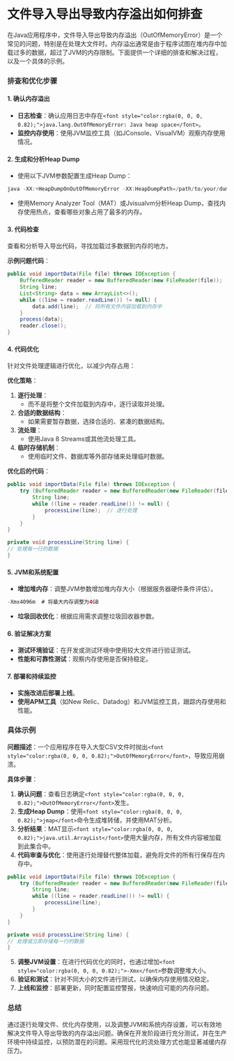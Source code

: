 # 文件导入导出导致内存溢出如何排查

<font style="color:rgba(0, 0, 0, 0.82);">在Java应用程序中，文件导入导出导致内存溢出（OutOfMemoryError）是一个常见的问题，特别是在处理大文件时。内存溢出通常是由于程序试图在堆内存中加载过多的数据，超过了JVM的内存限制。下面提供一个详细的排查和解决过程，以及一个具体的示例。</font>

### <font style="color:rgba(0, 0, 0, 0.82);">排查和优化步骤</font>
#### <font style="color:rgba(0, 0, 0, 0.82);">1. 确认内存溢出</font>
+ **<font style="color:rgba(0, 0, 0, 0.82);">日志检查</font>**<font style="color:rgba(0, 0, 0, 0.82);">：确认应用日志中存在</font>`<font style="color:rgba(0, 0, 0, 0.82);">java.lang.OutOfMemoryError: Java heap space</font>`<font style="color:rgba(0, 0, 0, 0.82);">。</font>
+ **<font style="color:rgba(0, 0, 0, 0.82);">监控内存使用</font>**<font style="color:rgba(0, 0, 0, 0.82);">：使用JVM监控工具（如JConsole、VisualVM）观察内存使用情况。</font>

#### <font style="color:rgba(0, 0, 0, 0.82);">2. 生成和分析Heap Dump</font>
+ <font style="color:rgba(0, 0, 0, 0.82);">使用以下JVM参数配置生成Heap Dump：</font>

```java
java -XX:+HeapDumpOnOutOfMemoryError -XX:HeapDumpPath=/path/to/your/dumpfile -jar your-application.jar  
```

+ <font style="color:rgba(0, 0, 0, 0.82);">使用Memory Analyzer Tool（MAT）或Jvisualvm分析Heap Dump，查找内存使用热点，查看哪些对象占用了最多的内存。</font>

#### <font style="color:rgba(0, 0, 0, 0.82);">3. 代码检查</font>
<font style="color:rgba(0, 0, 0, 0.82);">查看和分析导入导出代码，寻找加载过多数据到内存的地方。</font>

**<font style="color:rgba(0, 0, 0, 0.82);">示例问题代码</font>**<font style="color:rgba(0, 0, 0, 0.82);">：</font>

```java
public void importData(File file) throws IOException {  
    BufferedReader reader = new BufferedReader(new FileReader(file));  
    String line;  
    List<String> data = new ArrayList<>();  
    while ((line = reader.readLine()) != null) {  
        data.add(line);  // 将所有文件内容加载到内存中  
    }  
    process(data);  
    reader.close();  
}
```

#### <font style="color:rgba(0, 0, 0, 0.82);">4. 代码优化</font>
<font style="color:rgba(0, 0, 0, 0.82);">针对文件处理逻辑进行优化，以减少内存占用：</font>

**<font style="color:rgba(0, 0, 0, 0.82);">优化策略</font>**<font style="color:rgba(0, 0, 0, 0.82);">：</font>

1. **<font style="color:rgba(0, 0, 0, 0.82);">逐行处理</font>**<font style="color:rgba(0, 0, 0, 0.82);">：</font>
    - <font style="color:rgba(0, 0, 0, 0.82);">而不是将整个文件加载到内存中，逐行读取并处理。</font>
2. **<font style="color:rgba(0, 0, 0, 0.82);">合适的数据结构</font>**<font style="color:rgba(0, 0, 0, 0.82);">：</font>
    - <font style="color:rgba(0, 0, 0, 0.82);">如果需要暂存数据，选择合适的、紧凑的数据结构。</font>
3. **<font style="color:rgba(0, 0, 0, 0.82);">流处理</font>**<font style="color:rgba(0, 0, 0, 0.82);">：</font>
    - <font style="color:rgba(0, 0, 0, 0.82);">使用Java 8 Streams或其他流处理工具。</font>
4. **<font style="color:rgba(0, 0, 0, 0.82);">临时存储机制</font>**<font style="color:rgba(0, 0, 0, 0.82);">：</font>
    - <font style="color:rgba(0, 0, 0, 0.82);">使用临时文件、数据库等外部存储来处理临时数据。</font>

**<font style="color:rgba(0, 0, 0, 0.82);">优化后的代码</font>**<font style="color:rgba(0, 0, 0, 0.82);">：</font>

```java
public void importData(File file) throws IOException {  
    try (BufferedReader reader = new BufferedReader(new FileReader(file))) {  
        String line;  
        while ((line = reader.readLine()) != null) {  
            processLine(line);  // 逐行处理  
        }  
    }  
}  

private void processLine(String line) {  
// 处理每一行的数据  
}
```

#### <font style="color:rgba(0, 0, 0, 0.82);">5. JVM和系统配置</font>
+ **<font style="color:rgba(0, 0, 0, 0.82);">增加堆内存</font>**<font style="color:rgba(0, 0, 0, 0.82);">：调整JVM参数增加堆内存大小（根据服务器硬件条件评估）。</font>

```java
-Xmx4096m  # 将最大内存调整为4GB
```

+ **<font style="color:rgba(0, 0, 0, 0.82);">垃圾回收优化</font>**<font style="color:rgba(0, 0, 0, 0.82);">：根据应用需求调整垃圾回收器参数。</font>

#### <font style="color:rgba(0, 0, 0, 0.82);">6. 验证解决方案</font>
+ **<font style="color:rgba(0, 0, 0, 0.82);">测试环境验证</font>**<font style="color:rgba(0, 0, 0, 0.82);">：在开发或测试环境中使用较大文件进行验证测试。</font>
+ **<font style="color:rgba(0, 0, 0, 0.82);">性能和可靠性测试</font>**<font style="color:rgba(0, 0, 0, 0.82);">：观察内存使用是否保持稳定。</font>

#### <font style="color:rgba(0, 0, 0, 0.82);">7. 部署和持续监控</font>
+ **<font style="color:rgba(0, 0, 0, 0.82);">实施改进后部署上线</font>**<font style="color:rgba(0, 0, 0, 0.82);">。</font>
+ **<font style="color:rgba(0, 0, 0, 0.82);">使用APM工具</font>**<font style="color:rgba(0, 0, 0, 0.82);">（如New Relic、Datadog）和JVM监控工具，跟踪内存使用和性能。</font>

### <font style="color:rgba(0, 0, 0, 0.82);">具体示例</font>
**<font style="color:rgba(0, 0, 0, 0.82);">问题描述</font>**<font style="color:rgba(0, 0, 0, 0.82);">：一个应用程序在导入大型CSV文件时抛出</font>`<font style="color:rgba(0, 0, 0, 0.82);">OutOfMemoryError</font>`<font style="color:rgba(0, 0, 0, 0.82);">，导致应用崩溃。</font>

**<font style="color:rgba(0, 0, 0, 0.82);">具体步骤</font>**<font style="color:rgba(0, 0, 0, 0.82);">：</font>

1. **<font style="color:rgba(0, 0, 0, 0.82);">确认问题</font>**<font style="color:rgba(0, 0, 0, 0.82);">：查看日志确定</font>`<font style="color:rgba(0, 0, 0, 0.82);">OutOfMemoryError</font>`<font style="color:rgba(0, 0, 0, 0.82);">发生。</font>
2. **<font style="color:rgba(0, 0, 0, 0.82);">生成Heap Dump</font>**<font style="color:rgba(0, 0, 0, 0.82);">：使用</font>`<font style="color:rgba(0, 0, 0, 0.82);">jmap</font>`<font style="color:rgba(0, 0, 0, 0.82);">命令生成堆转储，并使用MAT分析。</font>
3. **<font style="color:rgba(0, 0, 0, 0.82);">分析结果</font>**<font style="color:rgba(0, 0, 0, 0.82);">：MAT显示</font>`<font style="color:rgba(0, 0, 0, 0.82);">java.util.ArrayList</font>`<font style="color:rgba(0, 0, 0, 0.82);">使用大量内存，所有文件内容被加载到此集合中。</font>
4. **<font style="color:rgba(0, 0, 0, 0.82);">代码审查与优化</font>**<font style="color:rgba(0, 0, 0, 0.82);">：使用逐行处理替代整体加载，避免将文件的所有行保存在内存中。</font>

```java
public void importData(File file) throws IOException {  
    try (BufferedReader reader = new BufferedReader(new FileReader(file))) {  
        String line;  
        while ((line = reader.readLine()) != null) {  
            processLine(line);  
        }  
    }  
}  

private void processLine(String line) {  
// 处理或立即存储每一行的数据  
}
```

5. **<font style="color:rgba(0, 0, 0, 0.82);">调整JVM设置</font>**<font style="color:rgba(0, 0, 0, 0.82);">：在进行代码优化的同时，也通过增加</font>`<font style="color:rgba(0, 0, 0, 0.82);">-Xmx</font>`<font style="color:rgba(0, 0, 0, 0.82);">参数调整堆大小。</font>
6. **<font style="color:rgba(0, 0, 0, 0.82);">验证和测试</font>**<font style="color:rgba(0, 0, 0, 0.82);">：针对不同大小的文件进行测试，以确保内存使用情况稳定。</font>
7. **<font style="color:rgba(0, 0, 0, 0.82);">上线和监控</font>**<font style="color:rgba(0, 0, 0, 0.82);">：部署更新，同时配置监控警报，快速响应可能的内存问题。</font>

### <font style="color:rgba(0, 0, 0, 0.82);">总结</font>
<font style="color:rgba(0, 0, 0, 0.82);">通过逐行处理文件、优化内存使用，以及调整JVM和系统内存设置，可以有效地解决文件导入导出导致的内存溢出问题。确保在开发阶段进行充分测试，并在生产环境中持续监控，以预防潜在的问题。采用现代化的流处理方式也能显著减缓内存压力。</font>



